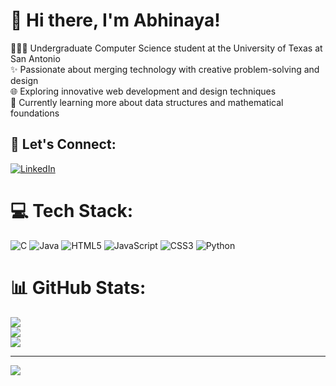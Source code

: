 # 💫 Hi there, I'm Abhinaya!
👩🏻‍🎓 Undergraduate Computer Science student at the University of Texas at San Antonio<br>✨ Passionate about merging technology with creative problem-solving and design<br>🌐 Exploring innovative web development and design techniques<br>💭 Currently learning more about data structures and mathematical foundations


## 🔗 Let's Connect:
[![LinkedIn](https://img.shields.io/badge/LinkedIn-%230077B5.svg?logo=linkedin&logoColor=white)](https://linkedin.com/in/abhinaya-guduru) 

# 💻 Tech Stack:
![C](https://img.shields.io/badge/c-%2300599C.svg?style=for-the-badge&logo=c&logoColor=white) ![Java](https://img.shields.io/badge/java-%23ED8B00.svg?style=for-the-badge&logo=openjdk&logoColor=white) ![HTML5](https://img.shields.io/badge/html5-%23E34F26.svg?style=for-the-badge&logo=html5&logoColor=white) ![JavaScript](https://img.shields.io/badge/javascript-%23323330.svg?style=for-the-badge&logo=javascript&logoColor=%23F7DF1E) ![CSS3](https://img.shields.io/badge/css3-%231572B6.svg?style=for-the-badge&logo=css3&logoColor=white) ![Python](https://img.shields.io/badge/python-3670A0?style=for-the-badge&logo=python&logoColor=ffdd54)
# 📊 GitHub Stats:
![](https://github-readme-stats.vercel.app/api?username=abhinaya-03&theme=dark&hide_border=false&include_all_commits=false&count_private=false)<br/>
![](https://github-readme-streak-stats.herokuapp.com/?user=abhinaya-03&theme=dark&hide_border=false)<br/>
![](https://github-readme-stats.vercel.app/api/top-langs/?username=abhinaya-03&theme=dark&hide_border=false&include_all_commits=false&count_private=false&layout=compact)

---
[![](https://visitcount.itsvg.in/api?id=abhinaya-03&icon=0&color=0)](https://visitcount.itsvg.in)

<!-- Proudly created with GPRM ( https://gprm.itsvg.in ) -->
